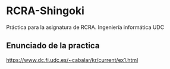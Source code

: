 # RCRA-Shingoki
Práctica para la asignatura de RCRA. Ingeniería informática UDC

## Enunciado de la practica
https://www.dc.fi.udc.es/~cabalar/kr/current/ex1.html
